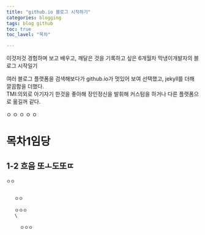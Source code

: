 ```yaml
---
title: "github.io 블로그 시작하기"
categories: blogging
tags: blog github
toc: true
toc_lavel: "목차"

---
```

이것저것 경험하며 보고 배우고, 깨달은 것을 기록하고 싶은 6개월차 막냉이개발자의 블로그 시작일기

여러 블로그 플랫폼을 검색해보다가 github.io가 멋있어 보여 선택했고, jekyll를 더해 깔끔함을 더했다.  
TMI:의외로 아기자기 한것을 좋아해 장인정신을 발휘해 커스텀을 하거나 다른 플랫폼으로 옮길꺼 같다.

ㅇ
ㅇ
ㅇ
ㅇ
ㅇ
# 목차1임당
## 1-2 흐음 또ㅗ도또ㄸ




    ㅇㅇ


       ㅇㅇ

       ㅇㅇㅇ
       \

         ㅇㅇㅇ
